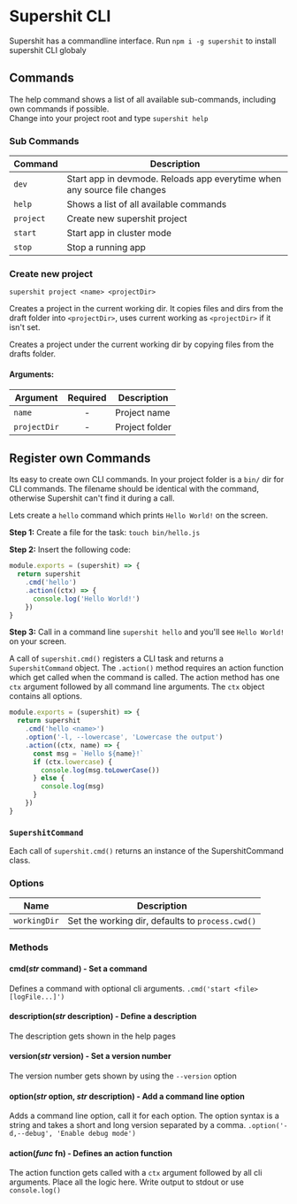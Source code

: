 Supershit CLI
=============

Supershit has a commandline interface. Run `npm i -g supershit` to install supershit CLI globaly

## Commands

The help command shows a list of all available sub-commands, including own commands if possible.  
Change into your project root and type `supershit help`


### Sub Commands

Command | Description
--------|------------
`dev` | Start app in devmode. Reloads app everytime when any source file changes
`help` | Shows a list of all available commands
`project` | Create new supershit project
`start` | Start app in cluster mode
`stop` | Stop a running app


### Create new project

`supershit project <name> <projectDir>`

 Creates a project in the current working dir. It copies files and dirs from the draft folder into `<projectDir>`, uses current working as `<projectDir>` if it isn't set.

Creates a project under the current working dir by copying files from the drafts folder.


#### Arguments:
Argument | Required | Description
---------|:--------:|------------
`name` | - | Project name
`projectDir` | - | Project folder


## Register own Commands

Its easy to create own CLI commands. In your project folder is a `bin/` dir for CLI commands.
The filename should be identical with the command, otherwise Supershit can't find it during a call.

Lets create a `hello` command which prints `Hello World!` on the screen.

**Step 1:** Create a file for the task: `touch bin/hello.js`

**Step 2:** Insert the following code:

```js
module.exports = (supershit) => {
  return supershit
    .cmd('hello')
    .action((ctx) => {
      console.log('Hello World!')
    })
}
```

**Step 3:** Call in a command line `supershit hello` and you'll see `Hello World!` on your screen.

A call of `supershit.cmd()` registers a CLI task and returns a `SupershitCommand` object. The `.action()` method requires an action function which get called when the command is called. The action method has one `ctx` argument followed by all command line arguments. The `ctx` object contains all options.

```js
module.exports = (supershit) => {
  return supershit
    .cmd('hello <name>')
    .option('-l, --lowercase', 'Lowercase the output')
    .action((ctx, name) => {
      const msg = `Hello ${name}!`
      if (ctx.lowercase) {
        console.log(msg.toLowerCase())
      } else {
        console.log(msg)
      }
    })
}
```

### `SupershitCommand`

Each call of `supershit.cmd()` returns an instance of the SupershitCommand class.

### Options

Name | Description
-----|------------
`workingDir` | Set the working dir, defaults to `process.cwd()`

### Methods

#### cmd(*str* command) - Set a command

Defines a command with optional cli arguments. `.cmd('start <file> [logFile...]')`

#### description(*str* description) - Define a description

The description gets shown in the help pages

#### version(*str* version) - Set a version number

The version number gets shown by using the `--version` option

#### option(*str* option, *str* description) - Add a command line option

Adds a command line option, call it for each option. The option syntax is a string and takes a short and long version separated by a comma. `.option('-d,--debug', 'Enable debug mode')`

#### action(*func* fn) - Defines an action function

The action function gets called with a `ctx` argument followed by all cli arguments.
Place all the logic here. Write output to stdout or use `console.log()`

